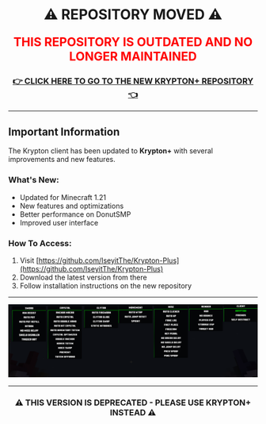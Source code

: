 <h1 align="center">⚠️ REPOSITORY MOVED ⚠️</h1>

<p align="center" style="font-size:24px;font-weight:bold;color:red;">
  THIS REPOSITORY IS OUTDATED AND NO LONGER MAINTAINED
</p>

<div align="center">
  <h3>
    <a href="https://github.com/IseyitThe/Krypton-Plus">
      👉 CLICK HERE TO GO TO THE NEW KRYPTON+ REPOSITORY 👈
    </a>
  </h3>
</div>

---

## Important Information

The Krypton client has been updated to **Krypton+** with several improvements and new features.

### What's New:
- Updated for Minecraft 1.21
- New features and optimizations 
- Better performance on DonutSMP
- Improved user interface

### How To Access:
1. Visit [https://github.com/IseyitThe/Krypton-Plus](https://github.com/IseyitThe/Krypton-Plus)
2. Download the latest version from there
3. Follow installation instructions on the new repository

---

<p align="center">
  <img src="https://github.com/IseyitThe/Krypton/blob/main/GUI.png?raw=true" alt="Krypton GUI Preview" width="600"/>
</p>

---

<h3 align="center">⚠️ THIS VERSION IS DEPRECATED - PLEASE USE KRYPTON+ INSTEAD ⚠️</h3> 
